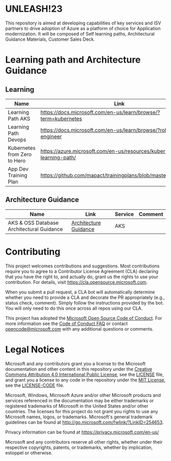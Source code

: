 # UNLEASH!23

This repository is aimed at developing capabilities of key services and ISV partners to drive adoption of Azure as a platform
of choice for Application modernization. It will be composed of Self learning paths, Architectural Guidance Materials, Customer
Sales Deck.

# Learning path and Architecture Guidance

## Learning

| Name 	| Link 	| Service 	| Comment 	|
|-	|-	|-	|-	|
|  Learning Path AKS 	| https://docs.microsoft.com/en-us/learn/browse/?term=kubernetes 	| AKS 	|  	|
| Learning Path Devops 	| https://docs.microsoft.com/en-us/learn/browse/?roles=devops-engineer 	| Devops 	|  	|
| Kubernetes from Zero to Hero 	| https://azure.microsoft.com/en-us/resources/kubernetes-learning-path/ 	| K8s 	|  	|
| App Dev Training Plan 	| https://github.com/mapact/trainingplans/blob/master/AppDev.pdf 	| AppDev 	|  	|


## Architecture Guidance
| Name 	| Link 	| Service 	| Comment 	|
|-	|-	|-	|-	|
| AKS & OSS Database Architectural Guidance 	| [Architecture Guidance](assets//Cloud%20Native%20Kubernetes%20Architectural%20Guidance.pdf) 	| AKS 	|  	|


# Contributing

This project welcomes contributions and suggestions.  Most contributions require you to agree to a
Contributor License Agreement (CLA) declaring that you have the right to, and actually do, grant us
the rights to use your contribution. For details, visit https://cla.opensource.microsoft.com.

When you submit a pull request, a CLA bot will automatically determine whether you need to provide
a CLA and decorate the PR appropriately (e.g., status check, comment). Simply follow the instructions
provided by the bot. You will only need to do this once across all repos using our CLA.

This project has adopted the [Microsoft Open Source Code of Conduct](https://opensource.microsoft.com/codeofconduct/).
For more information see the [Code of Conduct FAQ](https://opensource.microsoft.com/codeofconduct/faq/) or
contact [opencode@microsoft.com](mailto:opencode@microsoft.com) with any additional questions or comments.

# Legal Notices

Microsoft and any contributors grant you a license to the Microsoft documentation and other content
in this repository under the [Creative Commons Attribution 4.0 International Public License](https://creativecommons.org/licenses/by/4.0/legalcode),
see the [LICENSE](LICENSE) file, and grant you a license to any code in the repository under the [MIT License](https://opensource.org/licenses/MIT), see the
[LICENSE-CODE](LICENSE-CODE) file.

Microsoft, Windows, Microsoft Azure and/or other Microsoft products and services referenced in the documentation
may be either trademarks or registered trademarks of Microsoft in the United States and/or other countries.
The licenses for this project do not grant you rights to use any Microsoft names, logos, or trademarks.
Microsoft's general trademark guidelines can be found at http://go.microsoft.com/fwlink/?LinkID=254653.

Privacy information can be found at https://privacy.microsoft.com/en-us/

Microsoft and any contributors reserve all other rights, whether under their respective copyrights, patents,
or trademarks, whether by implication, estoppel or otherwise.
